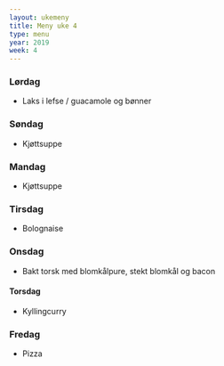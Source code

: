 ```yaml
---
layout: ukemeny
title: Meny uke 4
type: menu
year: 2019
week: 4
---
```


### Lørdag

- Laks i lefse / guacamole og bønner

### Søndag

- Kjøttsuppe

### Mandag

- Kjøttsuppe

### Tirsdag

- Bolognaise

### Onsdag

- Bakt torsk med blomkålpure, stekt blomkål og bacon

#### Torsdag

- Kyllingcurry

### Fredag

- Pizza